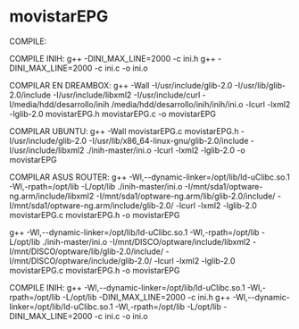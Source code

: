 # movistarEPG
COMPILE:

COMPILE INIH:
g++ -DINI_MAX_LINE=2000 -c ini.h
g++ -DINI_MAX_LINE=2000 -c ini.c -o ini.o


COMPILAR EN DREAMBOX:
g++ -Wall  -I/usr/include/glib-2.0 -I/usr/lib/glib-2.0/include -I/usr/include/libxml2  -I/usr/include/curl  -I/media/hdd/desarrollo/inih /media/hdd/desarrollo/inih/inih/ini.o  -lcurl -lxml2 -lglib-2.0 movistarEPG.h movistarEPG.c  -o movistarEPG 

COMPILAR UBUNTU:
g++ -Wall movistarEPG.c movistarEPG.h -I/usr/include/glib-2.0 -I/usr/lib/x86_64-linux-gnu/glib-2.0/include -I/usr/include/libxml2 ./inih-master/ini.o   -lcurl -lxml2 -lglib-2.0 -o movistarEPG

COMPILAR ASUS ROUTER:
g++ -Wl,--dynamic-linker=/opt/lib/ld-uClibc.so.1 -Wl,-rpath=/opt/lib -L/opt/lib ./inih-master/ini.o -I/mnt/sda1/optware-ng.arm/include/libxml2 -I/mnt/sda1/optware-ng.arm/lib/glib-2.0/include/  -I/mnt/sda1/optware-ng.arm/include/glib-2.0/ -lcurl -lxml2 -lglib-2.0  movistarEPG.c movistarEPG.h -o movistarEPG

g++ -Wl,--dynamic-linker=/opt/lib/ld-uClibc.so.1 -Wl,-rpath=/opt/lib -L/opt/lib ./inih-master/ini.o -I/mnt/DISCO/optware/include/libxml2 -I/mnt/DISCO/optware/lib/glib-2.0/include/  -I/mnt/DISCO/optware/include/glib-2.0/ -lcurl -lxml2 -lglib-2.0  movistarEPG.c movistarEPG.h -o movistarEPG

COMPILE INIH:
g++ -Wl,--dynamic-linker=/opt/lib/ld-uClibc.so.1 -Wl,-rpath=/opt/lib -L/opt/lib -DINI_MAX_LINE=2000 -c ini.h
g++ -Wl,--dynamic-linker=/opt/lib/ld-uClibc.so.1 -Wl,-rpath=/opt/lib -L/opt/lib -DINI_MAX_LINE=2000 -c ini.c -o ini.o



